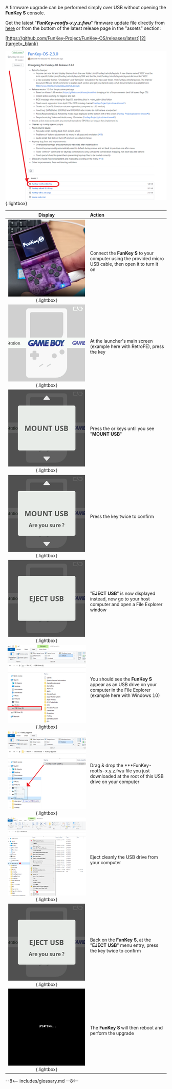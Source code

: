 A firmware upgrade can be performed simply over USB without opening
the **FunKey S** console.

Get the latest "**_FunKey-rootfs-x.y.z.fwu_**" firmware update file
directly from [here][1] or from the bottom of the latest release page
in the "assets" section:

[https://github.com/FunKey-Project/FunKey-OS/releases/latest][2]{target=_blank}

![Github Release](/assets/images/Github_Release.png){.lightbox}

|                         **Display**                          | **Action**                                                   |
| :----------------------------------------------------------: | :----------------------------------------------------------- |
| ![Connection PC](/assets/images/Connection_PC.png){.lightbox} | Connect the **FunKey S** to your computer using the provided micro USB cable, then open it to turn it on |
|      ![RetroFE](/assets/images/RetroFE.png){.lightbox}       | At the launcher's main screen (example here with RetroFE), press the <i class="funkey-menu"></i> key |
|    ![Mount USB](/assets/images/Mount_USB.png){.lightbox}     | Press the <i class="funkey-up"></i> or <i class="funkey-down"></i> keys until you see "**MOUNT USB**" |
| ![Mount USB Are you sure](/assets/images/Mount_USB_are_you_sure.png){.lightbox} | Press the <i class="funkey-A"></i> key twice to confirm      |
|    ![Eject USB](/assets/images/Eject_USB.png){.lightbox}     | "**EJECT USB**" is now displayed instead, now go to your host computer and open a File Explorer window |
|    ![USB Drive](/assets/images/USB_Drive.png){.lightbox}     | You should see the **FunKey S** appear as an USB drive on your computer in the File Explorer (example here with Windows 10) |
| ![USB Drag and Drop](/assets/images/USB_Drag_Drop.png){.lightbox} | Drag & drop the ***FunKey-rootfs-x.y.z.fwu file you just downloaded at the root of this USB drive on your computer |
|  ![Eject Drive](/assets/images/Eject_Drive.png){.lightbox}   | Eject cleanly the USB drive from your computer               |
| ![Eject USB Are you sure](/assets/images/Eject_USB_are_you_sure.png){.lightbox} | Back on the **FunKey S**, at the "**EJECT USB**" menu entry, press the <i class="funkey-A"></i> key twice to confirm |
|     ![Updating](/assets/images/Updating.png){.lightbox}      | The **FunKey S** will then reboot and perform the upgrade    |

[1]: https://github.com/FunKey-Project/FunKey-OS/releases/download/FunKey-OS-2.1.0/FunKey-rootfs-2.1.0.fwu
[2]: https://github.com/FunKey-Project/FunKey-OS/releases/latest

--8<--
includes/glossary.md
--8<--
